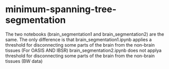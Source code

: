 # minimum-spanning-tree-segmentation

The two notebooks (brain_segmentation1 and brain_segmentation2) are the same. The only difference is that 
brain_segmentation1.ipynb applies a threshold for disconnecting some parts of the brain from the non-brain tissues (For OASIS AND IBSR)
brain_segmentation2.ipynb does not applya threshold for disconnecting some parts of the brain from the non-brain tissues (BW data)
